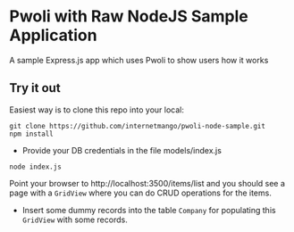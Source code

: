 # Pwoli with Raw NodeJS Sample Application

A sample Express.js app which uses Pwoli to show users how it works

## Try it out

Easiest way is to clone this repo into your local:

```
git clone https://github.com/internetmango/pwoli-node-sample.git
npm install
```

- Provide your DB credentials in the file models/index.js

```
node index.js
```

Point your browser to http://localhost:3500/items/list and you should see a page with a `GridView` where you can do CRUD operations for the items.

- Insert some dummy records into the table `Company` for populating this `GridView` with some records.

